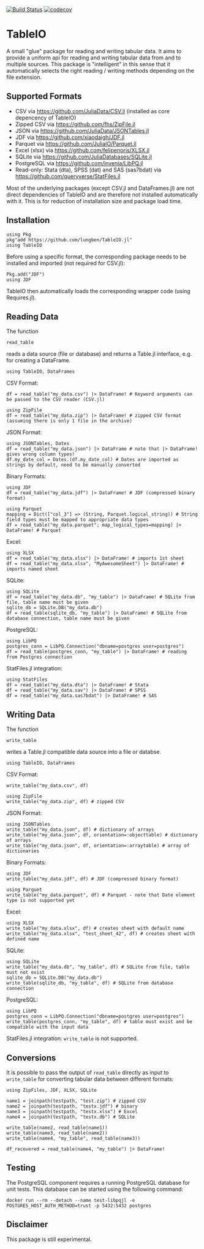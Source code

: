 [![Build Status](https://travis-ci.com/lungben/TableIO.jl.svg?branch=master)](https://travis-ci.com/lungben/TableIO.jl)
[![codecov](https://codecov.io/gh/lungben/TableIO.jl/branch/master/graph/badge.svg)](https://codecov.io/gh/lungben/TableIO.jl)

# TableIO

A small "glue" package for reading and writing tabular data. It aims to provide a uniform api for reading and writing tabular data from and to multiple sources.
This package is "intelligent" in this sense that it automatically selects the right reading / writing methods depending on the file extension.

## Supported Formats

* CSV via https://github.com/JuliaData/CSV.jl (installed as core depencency of TableIO)
* Zipped CSV via https://github.com/fhs/ZipFile.jl
* JSON via https://github.com/JuliaData/JSONTables.jl
* JDF via https://github.com/xiaodaigh/JDF.jl
* Parquet via https://github.com/JuliaIO/Parquet.jl
* Excel (xlsx) via https://github.com/felipenoris/XLSX.jl
* SQLite via https://github.com/JuliaDatabases/SQLite.jl
* PostgreSQL via https://github.com/invenia/LibPQ.jl
* Read-only: Stata (dta), SPSS (dat) and SAS (sas7bdat) via https://github.com/queryverse/StatFiles.jl

Most of the underlying packages (except CSV.jl and DataFrames.jl) are not direct dependencies of TableIO and are therefore not installed automatically with it.
This is for reduction of installation size and package load time.

## Installation

    using Pkg
    pkg"add https://github.com/lungben/TableIO.jl"
    using TableIO

Before using a specific format, the corresponding package needs to be installed and imported (not required for CSV.jl):

    Pkg.add("JDF")
    using JDF

TableIO then automatically loads the corresponding wrapper code (using Requires.jl).

## Reading Data

The function

    read_table

reads a data source (file or database) and returns a Table.jl interface, e.g. for creating a DataFrame.

    using TableIO, DataFrames

CSV Format:

    df = read_table("my_data.csv") |> DataFrame! # Keyword arguments can be passed to the CSV reader (CSV.jl)

    using ZipFile
    df = read_table("my_data.zip") |> DataFrame! # zipped CSV format (assuming there is only 1 file in the archive)

JSON Format:

    using JSONTables, Dates
    df = read_table("my_data.json") |> DataFrame # note that |> DataFrame! gives wrong column types!
    df.my_date_col = Dates.(df.my_date_col) # Dates are imported as strings by default, need to be manually converted

Binary Formats:

    using JDF
    df = read_table("my_data.jdf") |> DataFrame! # JDF (compressed binary format)

    using Parquet
    mapping = Dict(["col_3"] => (String, Parquet.logical_string)) # String field types must be mapped to appropriate data types
    df = read_table("my_data.parquet"; map_logical_types=mapping) |> DataFrame! # Parquet

Excel:

    using XLSX
    df = read_table("my_data.xlsx") |> DataFrame! # imports 1st sheet
    df = read_table("my_data.xlsx", "MyAwesomeSheet") |> DataFrame! # imports named sheet

SQLite:

    using SQLite
    df = read_table("my_data.db", "my_table") |> DataFrame! # SQLite from file, table name must be given
    sqlite_db = SQLite.DB("my_data.db")
    df = read_table(sqlite_db, "my_table") |> DataFrame! # SQLite from database connection, table name must be given

PostgreSQL:

    using LibPQ
    postgres_conn = LibPQ.Connection("dbname=postgres user=postgres")
    df = read_table(postgres_conn, "my_table") |> DataFrame! # reading from Postgres connection

StatFiles.jl integration:

    using StatFiles
    df = read_table("my_data.dta") |> DataFrame! # Stata
    df = read_table("my_data.sav") |> DataFrame! # SPSS
    df = read_table("my_data.sas7bdat") |> DataFrame! # SAS

## Writing Data

The function

    write_table

writes a Table.jl compatible data source into a file or databse.

    using TableIO, DataFrames

CSV Format:

    write_table("my_data.csv", df)

    using ZipFile
    write_table("my_data.zip", df) # zipped CSV

JSON Format:

    using JSONTables
    write_table("my_data.json", df) # dictionary of arrays
    write_table("my_data.json", df, orientation=:objecttable) # dictionary of arrays
    write_table("my_data.json", df, orientation=:arraytable) # array of dictionaries

Binary Formats:

    using JDF
    write_table("my_data.jdf", df) # JDF (compressed binary format)

    using Parquet
    write_table("my_data.parquet", df) # Parquet - note that Date element type is not supported yet

Excel:

    using XLSX
    write_table("my_data.xlsx", df) # creates sheet with default name
    write_table("my_data.xlsx", "test_sheet_42", df) # creates sheet with defined name

SQLite:

    using SQLite
    write_table("my_data.db", "my_table", df) # SQLite from file, table must not exist
    sqlite_db = SQLite.DB("my_data.db")
    write_table(sqlite_db, "my_table", df) # SQLite from database connection

PostgreSQL:

    using LibPQ
    postgres_conn = LibPQ.Connection("dbname=postgres user=postgres")
    write_table(postgres_conn, "my_table", df) # table must exist and be compatible with the input data

StatFiles.jl integration: `write_table` is not supported.

## Conversions

It is possible to pass the output of `read_table` directly as input to `write_table` for converting tabular data between different formats:

    using ZipFiles, JDF, XLSX, SQLite

    name1 = joinpath(testpath, "test.zip") # zipped CSV
    name2 = joinpath(testpath, "testx.jdf") # binary
    name3 = joinpath(testpath, "testx.xlsx") # Excel
    name4 = joinpath(testpath, "testx.db") # SQLite

    write_table(name2, read_table(name1))
    write_table(name3, read_table(name2))
    write_table(name4, "my_table", read_table(name3))

    df_recovered = read_table(name4, "my_table") |> DataFrame!

## Testing

The PostgreSQL component requires a running PostgreSQL database for unit tests. This database can be started using the following command:

`docker run --rm --detach --name test-libpqjl -e POSTGRES_HOST_AUTH_METHOD=trust -p 5432:5432 postgres`

## Disclaimer

This package is still experimental.
